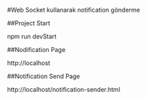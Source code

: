 #Web Socket kullanarak notification gönderme

##Project Start

npm run devStart

##Nodification Page

http://localhost

##Notification Send Page

http://localhost/notification-sender.html

